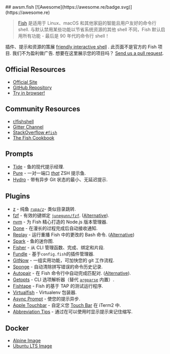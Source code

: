 <div class="github-widget" data-repo="jorgebucaran/awsm.fish"></div>
<script async src="https://pagead2.googlesyndication.com/pagead/js/adsbygoogle.js"></script><ins class="adsbygoogle" style="display:block" data-ad-client="ca-pub-6890694312814945" data-ad-slot="5473692530" data-ad-format="auto"  data-full-width-responsive="true"></ins><script>(adsbygoogle = window.adsbygoogle || []).push({});</script>
## awsm.fish [![Awesome](https://awesome.re/badge.svg)](https://awesome.re)

> [Fish](https://fishshell.com/) 是适用于 Linux、macOS 和其他家庭的智能且用户友好的命令行 shell. 与默认禁用某些功能以节省系统资源的其他 shell 不同，Fish 默认启用所有功能 - 最后是 90 年代的命令行 shell！

插件、提示和资源的策展 [friendly interactive shell](https://fishshell.com) . 此页面不是官方的 Fish 项目. 我们不为盈利做广告. 想要在这里展示您的项目吗？ [Send us a pull request](https://github.com/jorgebucaran/awesome-fish/fork).

## Official Resources

- [Official Site](https://fishshell.com)
- [GitHub Repository](https://github.com/fish-shell/fish-shell)
- [Try in browser!](https://rootnroll.com/d/fish-shell/) 

## Community Resources

- [r/fishshell](https://www.reddit.com/r/fishshell)
- [Gitter Channel](https://gitter.im/fish-shell/fish-shell)
- [StackOverflow `#fish`](https://stackoverflow.com/questions/tagged/fish)
- [The Fish Cookbook](https://github.com/jorgebucaran/cookbook.fish) 

## Prompts

- [Tide](https://github.com/IlanCosman/tide) - 鱼的现代提示经理.
- [Pure](https://github.com/rafaelrinaldi/pure) - 一对一端口 [_that_](https://github.com/sindresorhus/pure) ZSH 提示鱼.
- [Hydro](https://github.com/jorgebucaran/hydro) - 带有异步 Git 状态的最小、无延迟提示.

## Plugins

- [z](https://github.com/jethrokuan/z) - 纯鱼 [`rupa/z`](https://github.com/rupa/z)- 类似目录跳转.
- [fzf](https://github.com/PatrickF1/fzf.fish) - 有效的键绑定 [`junegunn/fzf`](https://github.com/junegunn/fzf). ([Alternative](https://github.com/jethrokuan/fzf)).
- [nvm](https://github.com/jorgebucaran/nvm.fish) - 为 Fish 精心打造的 Node.js 版本管理器.
- [Done](https://github.com/franciscolourenco/done) - 在漫长的过程完成后自动接收通知.
- [Replay](https://github.com/jorgebucaran/replay.fish)  - 运行重播 Fish 中的更改的 Bash 命令.  ([Alternative](https://github.com/edc/bass))
- [Spark](https://github.com/jorgebucaran/spark.fish) - 鱼的迷你图.
- [Fisher](https://github.com/jorgebucaran/fisher) - 从 CLI 管理函数、完成、绑定和片段.
- [Fundle](https://github.com/danhper/fundle) - 基于`config.fish`的插件管理器.
- [GitNow](https://github.com/joseluisq/gitnow) - 一组实用功能，可加快您的 git 工作流程.
- [Sponge](https://github.com/andreiborisov/sponge) - 自动清除拼写错误的命令历史记录.
- [Autopair](https://github.com/jorgebucaran/autopair.fish)  - 在 Fish 命令行中自动完成匹配对.  ([Alternative](https://github.com/laughedelic/pisces)).
- [Getopts](https://github.com/jorgebucaran/getopts.fish) - CLI 选项解析器（替代 [`argparse`](https://fishshell.com/docs/current/cmds/argparse.html) 内置）.
- [Fishtape](https://github.com/jorgebucaran/fishtape) - Fish 的基于 TAP 的测试运行程序.
- [Virtualfish](https://github.com/adambrenecki/virtualfish) - Virtualenv 包装器.
- [Async Prompt](https://github.com/acomagu/fish-async-prompt) - 使您的提示异步.
- [Apple Touchbar](https://github.com/rodrigobdz/fish-apple-touchbar) - 自定义您 [Touch Bar](https://developer.apple.com/design/human-interface-guidelines/macos/touch-bar/touch-bar-overview) 在 iTerm2 中.
- [Abbreviation Tips](https://github.com/Gazorby/fish-abbreviation-tips) - 通过在可以使用时显示提示来记住缩写.

## Docker

- [Alpine Image](https://hub.docker.com/r/andreiborisov/fish)
- [Ubuntu LTS Image](https://hub.docker.com/r/dideler/fish-shell)
